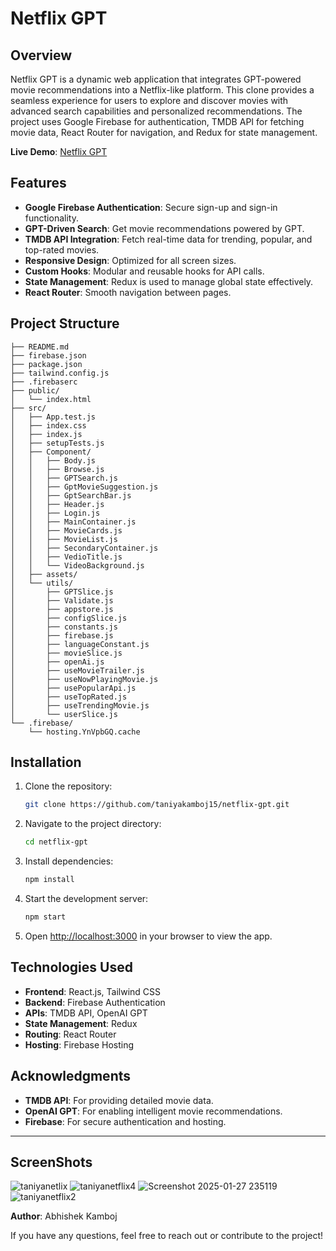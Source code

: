 # Netflix GPT

## Overview
Netflix GPT is a dynamic web application that integrates GPT-powered movie recommendations into a Netflix-like platform. This clone provides a seamless experience for users to explore and discover movies with advanced search capabilities and personalized recommendations. The project uses Google Firebase for authentication, TMDB API for fetching movie data, React Router for navigation, and Redux for state management.

**Live Demo**: [Netflix GPT](https://video-gpt-a69a4.firebaseapp.com/)

## Features
- **Google Firebase Authentication**: Secure sign-up and sign-in functionality.
- **GPT-Driven Search**: Get movie recommendations powered by GPT.
- **TMDB API Integration**: Fetch real-time data for trending, popular, and top-rated movies.
- **Responsive Design**: Optimized for all screen sizes.
- **Custom Hooks**: Modular and reusable hooks for API calls.
- **State Management**: Redux is used to manage global state effectively.
- **React Router**: Smooth navigation between pages.

## Project Structure
```plaintext
├── README.md
├── firebase.json
├── package.json
├── tailwind.config.js
├── .firebaserc
├── public/
│   └── index.html
├── src/
│   ├── App.test.js
│   ├── index.css
│   ├── index.js
│   ├── setupTests.js
│   ├── Component/
│   │   ├── Body.js
│   │   ├── Browse.js
│   │   ├── GPTSearch.js
│   │   ├── GptMovieSuggestion.js
│   │   ├── GptSearchBar.js
│   │   ├── Header.js
│   │   ├── Login.js
│   │   ├── MainContainer.js
│   │   ├── MovieCards.js
│   │   ├── MovieList.js
│   │   ├── SecondaryContainer.js
│   │   ├── VedioTitle.js
│   │   └── VideoBackground.js
│   ├── assets/
│   └── utils/
│       ├── GPTSlice.js
│       ├── Validate.js
│       ├── appstore.js
│       ├── configSlice.js
│       ├── constants.js
│       ├── firebase.js
│       ├── languageConstant.js
│       ├── movieSlice.js
│       ├── openAi.js
│       ├── useMovieTrailer.js
│       ├── useNowPlayingMovie.js
│       ├── usePopularApi.js
│       ├── useTopRated.js
│       ├── useTrendingMovie.js
│       └── userSlice.js
└── .firebase/
    └── hosting.YnVpbGQ.cache
```

## Installation
1. Clone the repository:
   ```bash
   git clone https://github.com/taniyakamboj15/netflix-gpt.git
   ```
2. Navigate to the project directory:
   ```bash
   cd netflix-gpt
   ```
3. Install dependencies:
   ```bash
   npm install
   ```
4. Start the development server:
   ```bash
   npm start
   ```
5. Open [http://localhost:3000](http://localhost:3000) in your browser to view the app.

## Technologies Used
- **Frontend**: React.js, Tailwind CSS
- **Backend**: Firebase Authentication
- **APIs**: TMDB API, OpenAI GPT
- **State Management**: Redux
- **Routing**: React Router
- **Hosting**: Firebase Hosting

## Acknowledgments
- **TMDB API**: For providing detailed movie data.
- **OpenAI GPT**: For enabling intelligent movie recommendations.
- **Firebase**: For secure authentication and hosting.

---
## ScreenShots
![taniyanetlix](https://github.com/user-attachments/assets/23e7b2b5-1f48-424c-bee1-d7ec5a9cb0be)
![taniyanetflix4](https://github.com/user-attachments/assets/3a154bcf-20fb-4f6a-8830-83e10e8e7808)
![Screenshot 2025-01-27 235119](https://github.com/user-attachments/assets/a58998df-89da-4818-8f4f-e661fb7970e2)
![taniyanetflix2](https://github.com/user-attachments/assets/e00f3910-3b96-4408-858b-52e52ee97073)






**Author**: Abhishek Kamboj

If you have any questions, feel free to reach out or contribute to the project!

